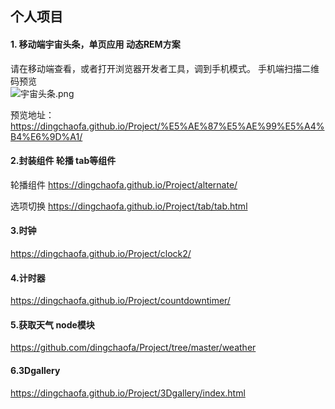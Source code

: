 ## 个人项目

#### 1. 移动端宇宙头条，单页应用   动态REM方案  
请在移动端查看，或者打开浏览器开发者工具，调到手机模式。 
手机端扫描二维码预览   
![宇宙头条.png](https://ooo.0o0.ooo/2017/05/28/592a9f71a9eec.png) 
   
预览地址：https://dingchaofa.github.io/Project/%E5%AE%87%E5%AE%99%E5%A4%B4%E6%9D%A1/

#### 2.封装组件 轮播 tab等组件  
轮播组件 https://dingchaofa.github.io/Project/alternate/    

选项切换 https://dingchaofa.github.io/Project/tab/tab.html

#### 3.时钟
https://dingchaofa.github.io/Project/clock2/

#### 4.计时器
https://dingchaofa.github.io/Project/countdowntimer/

#### 5.获取天气 node模块
https://github.com/dingchaofa/Project/tree/master/weather

#### 6.3Dgallery  
https://dingchaofa.github.io/Project/3Dgallery/index.html